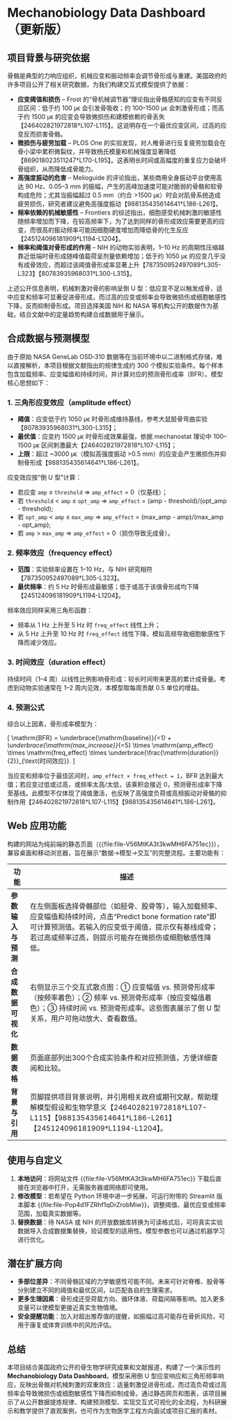 # Mechanobiology Data Dashboard（更新版）

## 项目背景与研究依据

骨骼是典型的力响应组织，机械应变和振动频率会调节骨形成与重建。美国政府的许多项目公开了相关研究数据，为我们构建交互式模型提供了依据：

* **应变阈值和损伤** – Frost 的“骨机械调节器”理论指出骨骼感知的应变有不同反应区间：低于约 100 µϵ 会引发骨吸收；约 100–1500 µϵ 会刺激骨形成；而高于约 1500 µϵ 的应变会导致微损伤和建模依赖的骨丢失【246402821972818†L107-L115】。这说明存在一个最优应变区间，过高的应变反而损害骨骼。
* **微损伤与疲劳加载** – PLOS One 的实验发现，对人椎骨进行反复疲劳加载会在骨小梁中累积微裂纹，并导致杨氏模量和机械强度显著降低【869018023511247†L170-L195】。这表明长时间或高幅度的重复应力会破坏骨组织，从而降低成骨能力。
* **高强度振动的危害** – Melioguide 的评论指出，某些商用全身振动平台使用高达 90 Hz、0.05–3 mm 的振幅，产生的高峰加速度可能对脆弱的骨骼和软骨构成危险；尤其当振幅超过 0.5 mm（约合 >1500 µϵ）时会对肌骨系统造成疲劳损伤，研究者建议避免高强度振动【988135435614641†L186-L261】。
* **频率依赖的机械敏感性** – Frontiers 的综述指出，细胞感受机械刺激的敏感性随频率增加而下降，在较高频率下，为了达到同样的骨形成效应需要更高的应变，而很高的振动频率可能因细胞硬度增加而降低骨的化生反应【245124096181909†L1194-L1204】。
* **频率和阈值对骨形成的作用** – NIH 的动物实验表明，1–10 Hz 的周期性压缩越靠近低端时骨形成随峰值载荷呈剂量依赖增加；低于约 1050 µϵ 的应变几乎没有成骨效应，而超过该阈值骨形成率显著上升【787350952497089†L305-L323】【80783935968031†L300-L315】。

上述公开信息表明，机械刺激对骨的影响呈倒 U 型：低应变不足以触发成骨，适中应变和频率可显著促进骨形成，而过高的应变或频率会导致微损伤或细胞敏感性下降，反而抑制骨形成。项目选择美国 NIH 和 NASA 等机构公开的数据作为基础，结合文献中的定量趋势构建合成数据用于展示。

## 合成数据与预测模型

由于原始 NASA GeneLab OSD‑310 数据等在当前环境中以二进制格式存储，难以直接解析，本项目根据文献指出的规律生成约 300 个模拟实验条件。每个样本包含加载频率、应变幅值和持续时间，并计算对应的预测骨形成率（BFR）。模型核心思想如下：

### 1. 三角形应变效应（amplitude effect）

* **阈值**：应变低于约 1050 µϵ 时骨形成维持基线，参考大鼠胫骨弯曲实验【80783935968031†L300-L315】；
* **最优值**：应变约 1500 µϵ 时骨形成效果最强，依据 mechanostat 理论中 100–1500 µϵ 区间刺激最大【246402821972818†L107-L115】；
* **上限**：超过 ~3000 µϵ（模拟高强度振动 >0.5 mm）的应变会产生微损伤并抑制骨形成【988135435614641†L186-L261】。

应变效应按“倒 U 型”计算：

* 若应变 `amp` ≤ `threshold` ⇒ `amp_effect` = 0（仅基线）；
* 若 `threshold` < `amp` ≤ `opt_amp` ⇒ `amp_effect` = (amp - threshold)/(opt_amp - threshold);
* 若 `opt_amp` < `amp` ≤ `max_amp` ⇒ `amp_effect` = (max_amp - amp)/(max_amp - opt_amp);
* 若 `amp` > `max_amp` ⇒ `amp_effect` = 0（损伤导致无成骨）。

### 2. 频率效应（frequency effect）

* **范围**：实验频率设置在 1–10 Hz，与 NIH 研究相符【787350952497089†L305-L323】。
* **最优频率**：约 5 Hz 时骨形成最敏感；低于或高于该值骨形成均下降【245124096181909†L1194-L1204】。

频率效应同样采用三角形函数：

* 频率从 1 Hz 上升至 5 Hz 时 `freq_effect` 线性上升；
* 从 5 Hz 上升至 10 Hz 时 `freq_effect` 线性下降，模拟高频导致细胞敏感性下降而减少效应。

### 3. 时间效应（duration effect）

持续时间（1–4 周）以线性比例影响骨形成：较长时间带来更高的累计成骨量。考虑到动物实验通常在 1–2 周内见效，本模型取每周贡献 0.5 单位的增益。

### 4. 预测公式

综合以上因素，骨形成率模型为：

\[
\mathrm{BFR} = \underbrace{\mathrm{baseline}}_{=1} + \underbrace{\mathrm{max\_increase}}_{=5} \times \mathrm{amp\_effect} \times \mathrm{freq\_effect} \times \underbrace{\frac{\mathrm{duration}}{2}}_{\text{时间效应}}.
\]

当应变和频率位于最佳区间时，`amp_effect × freq_effect = 1`，BFR 达到最大值；若应变过低或过高，或频率太高/太低，该乘积会接近 0，预测骨形成率下降至基线。此模型不仅体现了阈值激活，也反映了高强度负荷或高频振动对骨骼的抑制作用【246402821972818†L107-L115】【988135435614641†L186-L261】。

## Web 应用功能

构建的网站为纯前端的静态页面（{{file:file-V56MtKA3t3kwMH6FA751ec}}），兼容桌面和移动浏览器，旨在展示“数据→模型→交互”的完整流程。主要功能有：

| 功能 | 描述 |
|---|---|
| **参数输入与预测** | 在左侧面板选择骨骼部位（如胫骨、股骨等），输入加载频率、应变幅值和持续时间，点击“Predict bone formation rate”即可计算预测值。若输入的应变低于阈值，提示仅有基线成骨；若过高或频率过高，则提示可能存在微损伤或细胞敏感性降低。 |
| **合成数据可视化** | 右侧显示三个交互式散点图：① 应变幅值 vs. 预测骨形成率（按频率着色）；② 频率 vs. 预测骨形成率（按应变幅值着色）；③ 持续时间 vs. 预测骨形成率。这些图表展示了倒 U 型关系，用户可拖动放大、查看数值。 |
| **数据表格** | 页面底部列出300个合成实验条件和对应预测值，方便详细查阅和比较。 |
| **背景与引用** | 页脚提供项目背景说明，并引用相关政府或期刊文献，帮助理解模型假设和生物学意义【246402821972818†L107-L115】【988135435614641†L186-L261】【245124096181909†L1194-L1204】。 |

## 使用与自定义

1. **本地访问**：将网站文件 {{file:file-V56MtKA3t3kwMH6FA751ec}} 下载后直接在浏览器中打开，无需服务器或网络即可使用。
2. **修改模型**：若希望在 Python 环境中进一步拓展，可运行附带的 Streamlit 版本脚本 {{file:file-Pop4d1FZRhf1qDrZrobMiw}}，调整阈值、最优应变或频率范围，加载真实数据等。
3. **替换数据**：待 NASA 或 NIH 的开放数据库转换为可读格式后，可将真实实验数据导入合成数据集替换，验证模型的适用性。模型参数也可以通过机器学习进行优化。

## 潜在扩展方向

* **多部位差异**：不同骨骼区域的力学敏感性可能不同。未来可针对脊椎、股骨等分别建立不同的阈值和最优区间，以匹配各自的生理需求。
* **更多生理因素**：骨形成还受荷载方向、循环体液、荷载间隔等影响。加入更多变量可以使模型更接近真实生物情境。
* **安全提醒功能**：加入对超出推荐值的提醒，如振幅过高可能存在骨折风险，可用于康复或体育训练中的风险评估。

## 总结

本项目结合美国政府公开的骨生物学研究成果和文献报道，构建了一个演示性的**Mechanobiology Data Dashboard**。模型采用倒 U 型应变响应和三角形频率响应，反映出骨骼对机械刺激的双重效应：适量刺激促进骨形成，而过高负荷或过高频率会导致微损伤或细胞敏感性下降而抑制成骨。通过静态网页和图表，该项目展示了从公开数据提炼规律、构建预测模型、实现交互式可视化的全流程，为科研展示和教学提供了直观案例，也可作为生物医学工程方向面试或项目汇报的素材。